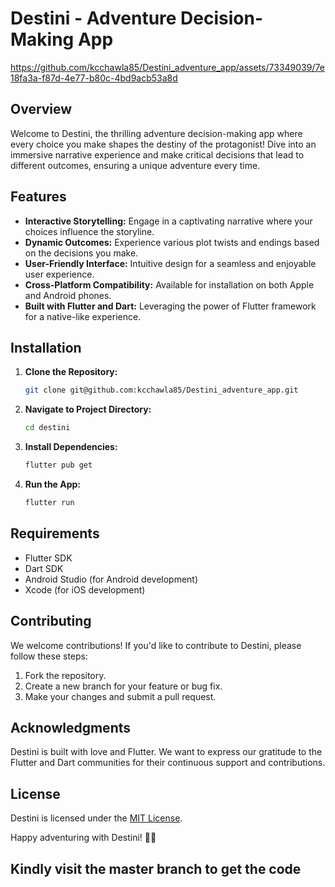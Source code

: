 # Destini - Adventure Decision-Making App

https://github.com/kcchawla85/Destini_adventure_app/assets/73349039/7e18fa3a-f87d-4e77-b80c-4bd9acb53a8d

## Overview

Welcome to Destini, the thrilling adventure decision-making app where every choice you make shapes the destiny of the protagonist! Dive into an immersive narrative experience and make critical decisions that lead to different outcomes, ensuring a unique adventure every time.

## Features

- **Interactive Storytelling:** Engage in a captivating narrative where your choices influence the storyline.
- **Dynamic Outcomes:** Experience various plot twists and endings based on the decisions you make.
- **User-Friendly Interface:** Intuitive design for a seamless and enjoyable user experience.
- **Cross-Platform Compatibility:** Available for installation on both Apple and Android phones.
- **Built with Flutter and Dart:** Leveraging the power of Flutter framework for a native-like experience.

## Installation

1. **Clone the Repository:**
   ```bash
   git clone git@github.com:kcchawla85/Destini_adventure_app.git
   ```

2. **Navigate to Project Directory:**
   ```bash
   cd destini
   ```

3. **Install Dependencies:**
   ```bash
   flutter pub get
   ```

4. **Run the App:**
   ```bash
   flutter run
   ```

## Requirements

- Flutter SDK
- Dart SDK
- Android Studio (for Android development)
- Xcode (for iOS development)

## Contributing

We welcome contributions! If you'd like to contribute to Destini, please follow these steps:

1. Fork the repository.
2. Create a new branch for your feature or bug fix.
3. Make your changes and submit a pull request.

## Acknowledgments

Destini is built with love and Flutter. We want to express our gratitude to the Flutter and Dart communities for their continuous support and contributions.

## License

Destini is licensed under the [MIT License](LICENSE).

Happy adventuring with Destini! 🚀✨

## Kindly visit the master branch to get the code
